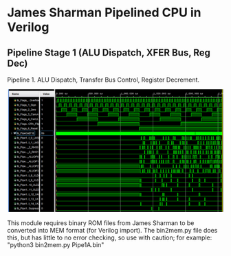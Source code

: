 # James Sharman Pipelined CPU in Verilog
## Pipeline Stage 1 (ALU Dispatch, XFER Bus, Reg Dec)
Pipeline 1. ALU Dispatch, Transfer Bus Control, Register Decrement.

![Simulation Waveform](https://raw.githubusercontent.com/m1geo/JamesSharmanPipelinedCPU/main/Verilog/Pipeline/Pipeline1/PipelineStage1_sim.png "Simulation Waveform")

This module requires binary ROM files from James Sharman to be converted into MEM format (for Verilog import). The bin2mem.py file does this, but has little to no error checking, so use with caution; for example: "python3 bin2mem.py Pipe1A.bin"